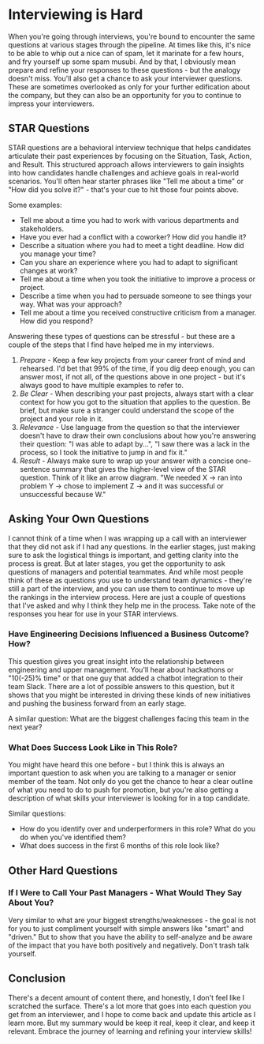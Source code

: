 # Interviewing is Hard
When you're going through interviews, you're bound to encounter the same questions at various stages through the pipeline. At times like this, it's nice to be able to whip out a nice can of spam, let it marinate for a few hours, and fry yourself up some spam musubi. And by that, I obviously mean prepare and refine your responses to these questions - but the analogy doesn't miss. You'll also get a chance to ask your interviewer questions. These are sometimes overlooked as only for your further edification about the company, but they can also be an opportunity for you to continue to impress your interviewers.

## STAR Questions
STAR questions are a behavioral interview technique that helps candidates articulate their past experiences by focusing on the Situation, Task, Action, and Result. This structured approach allows interviewers to gain insights into how candidates handle challenges and achieve goals in real-world scenarios. You'll often hear starter phrases like "Tell me about a time" or "How did you solve it?" - that's your cue to hit those four points above.

Some examples:
- Tell me about a time you had to work with various departments and stakeholders.
- Have you ever had a conflict with a coworker? How did you handle it?
- Describe a situation where you had to meet a tight deadline. How did you manage your time?
- Can you share an experience where you had to adapt to significant changes at work?
- Tell me about a time when you took the initiative to improve a process or project.
- Describe a time when you had to persuade someone to see things your way. What was your approach?
- Tell me about a time you received constructive criticism from a manager. How did you respond?

Answering these types of questions can be stressful - but these are a couple of the steps that I find have helped me in my interviews.
1. *Prepare* - Keep a few key projects from your career front of mind and rehearsed. I'd bet that 99% of the time, if you dig deep enough, you can answer most, if not all, of the questions above in one project - but it's always good to have multiple examples to refer to.
1. *Be Clear* - When describing your past projects, always start with a clear context for how you got to the situation that applies to the question. Be brief, but make sure a stranger could understand the scope of the project and your role in it.
1. *Relevance* - Use language from the question so that the interviewer doesn't have to draw their own conclusions about how you're answering their question: "I was able to adapt by...", "I saw there was a lack in the process, so I took the initiative to jump in and fix it."
1. *Result* - Always make sure to wrap up your answer with a concise one-sentence summary that gives the higher-level view of the STAR question. Think of it like an arrow diagram. "We needed X -> ran into problem Y -> chose to implement Z -> and it was successful or unsuccessful because W."

## Asking Your Own Questions
I cannot think of a time when I was wrapping up a call with an interviewer that they did not ask if I had any questions. In the earlier stages, just making sure to ask the logistical things is important, and getting clarity into the process is great. But at later stages, you get the opportunity to ask questions of managers and potential teammates. And while most people think of these as questions you use to understand team dynamics - they're still a part of the interview, and you can use them to continue to move up the rankings in the interview process. Here are just a couple of questions that I've asked and why I think they help me in the process. Take note of the responses you hear for use in your STAR interviews.

### Have Engineering Decisions Influenced a Business Outcome? How?
This question gives you great insight into the relationship between engineering and upper management. You'll hear about hackathons or "10(-25)% time" or that one guy that added a chatbot integration to their team Slack. There are a lot of possible answers to this question, but it shows that you might be interested in driving these kinds of new initiatives and pushing the business forward from an early stage. 

A similar question: What are the biggest challenges facing this team in the next year?

### What Does Success Look Like in This Role?
You might have heard this one before - but I think this is always an important question to ask when you are talking to a manager or senior member of the team. Not only do you get the chance to hear a clear outline of what you need to do to push for promotion, but you're also getting a description of what skills your interviewer is looking for in a top candidate.

Similar questions:
- How do you identify over and underperformers in this role? What do you do when you've identified them?
- What does success in the first 6 months of this role look like?

## Other Hard Questions

### If I Were to Call Your Past Managers - What Would They Say About You?
Very similar to what are your biggest strengths/weaknesses - the goal is not for you to just compliment yourself with simple answers like "smart" and "driven." But to show that you have the ability to self-analyze and be aware of the impact that you have both positively and negatively. Don't trash talk yourself.

## Conclusion
There's a decent amount of content there, and honestly, I don't feel like I scratched the surface. There's a lot more that goes into each question you get from an interviewer, and I hope to come back and update this article as I learn more. But my summary would be keep it real, keep it clear, and keep it relevant. Embrace the journey of learning and refining your interview skills!